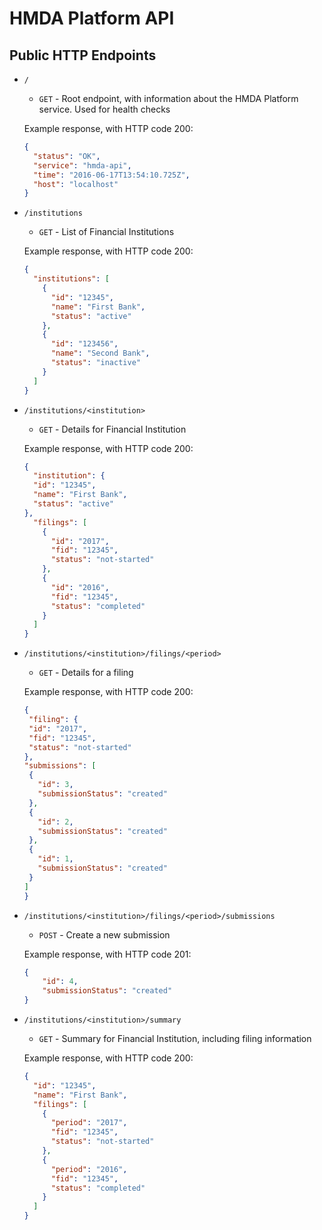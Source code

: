 # HMDA Platform API

## Public HTTP Endpoints

* `/`
    * `GET` - Root endpoint, with information about the HMDA Platform service. Used for health checks
    
    Example response, with HTTP code 200:
    
    ```json
    {
      "status": "OK",
      "service": "hmda-api",
      "time": "2016-06-17T13:54:10.725Z",
      "host": "localhost"
    }
    ```
    
    

* `/institutions`
    * `GET` - List of Financial Institutions
    
    Example response, with HTTP code 200: 
    
    ```json
    {
      "institutions": [
        {
          "id": "12345",
          "name": "First Bank",
          "status": "active"
        },
        {
          "id": "123456",
          "name": "Second Bank",
          "status": "inactive"
        }
      ]
    }
    ```

* `/institutions/<institution>`
    * `GET` - Details for Financial Institution
    
    Example response, with HTTP code 200: 
    
    ```json
    {
      "institution": {
      "id": "12345",
      "name": "First Bank",
      "status": "active"
    },
      "filings": [
        {
          "id": "2017",
          "fid": "12345",
          "status": "not-started"
        },
        {
          "id": "2016",
          "fid": "12345",
          "status": "completed"
        }
      ]
    } 
    ```
    
    
* `/institutions/<institution>/filings/<period>`
    * `GET` - Details for a filing
    
    Example response, with HTTP code 200:
    
    ```json
   {
     "filing": {
     "id": "2017",
     "fid": "12345",
     "status": "not-started"
   },
   "submissions": [
     {
       "id": 3,
       "submissionStatus": "created"
     },
     {
       "id": 2,
       "submissionStatus": "created"
     },
     {
       "id": 1,
       "submissionStatus": "created"
     }
   ]
   } 
    ```
    
* `/institutions/<institution>/filings/<period>/submissions`
    
    * `POST` - Create a new submission
    
    Example response, with HTTP code 201:
    
    ```json
    {
        "id": 4,
        "submissionStatus": "created"
    }
    ```
    
* `/institutions/<institution>/summary`
    * `GET` - Summary for Financial Institution, including filing information
    
    Example response, with HTTP code 200:
    
    ```json
    {
      "id": "12345",
      "name": "First Bank",
      "filings": [
        {
          "period": "2017",
          "fid": "12345",
          "status": "not-started"
        },
        {
          "period": "2016",
          "fid": "12345",
          "status": "completed"
        }
      ]
    }
    ```